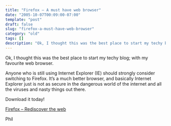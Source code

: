 ```yaml
---
title: "Firefox – A must have web browser"
date: "2005-10-07T00:09:00-07:00"
template: "post"
draft: false
slug: "firefox-a-must-have-web-browser"
category: "old"
tags: []
description: "Ok, I thought this was the best place to start my techy blog; with my favourite web browser. Anyone who is still using Internet Explorer (IE) should strongly"
---
```

Ok, I thought this was the best place to start my techy blog; with my favourite web browser.  
  
Anyone who is still using Internet Explorer (IE) should strongly consider switching to Firefox. It’s a much better browser, and basically Internet Explorer just is not as secure in the dangerous world of the internet and all the viruses and nasty things out there.  
  
Download it today!  
  
[Firefox – Rediscover the web](https://www.mozilla.org/products/firefox/)

Phil

